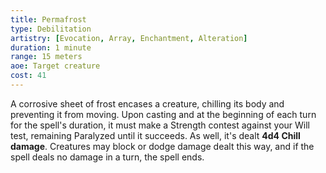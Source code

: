 ```yaml
---
title: Permafrost
type: Debilitation
artistry: [Evocation, Array, Enchantment, Alteration]
duration: 1 minute
range: 15 meters
aoe: Target creature
cost: 41
---
```

A corrosive sheet of frost encases a creature, chilling its body and preventing it from moving. Upon casting and at the beginning of each turn for the spell's duration, it must make a Strength contest against your Will test, remaining Paralyzed until it succeeds. As well, it's dealt **4d4 Chill damage**. Creatures may block or dodge damage dealt this way, and if the spell deals no damage in a turn, the spell ends.
